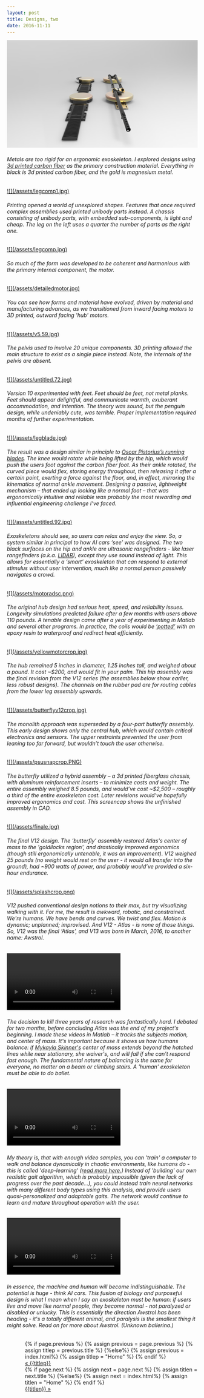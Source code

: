 ```yaml
---
layout: post
title: Designs, two
date: 2016-11-11
---
```

<a href="/assets/legcomp2.jpg" target="_blank">![](/assets/legcomp2.jpg)</a>
<h6>Metals are too rigid for an ergonomic exoskeleton. I explored designs using <a href="https://markforged.com/" target="_blank">3d printed carbon fiber</a> as the primary construction material. Everything in black is 3d printed carbon fiber, and the gold is magnesium metal.</h6>
<a href="/assets/legcomp1.jpg" target="_blank">![](/assets/legcomp1.jpg)</a>
<h6>Printing opened a world of unexplored shapes. Features that once required complex assemblies used printed unibody parts instead. A chassis consisting of unibody parts, with embedded sub-components, is light and cheap. The leg on the left uses a quarter the number of parts as the right one.</h6>
<a href="/assets/legcomp.jpg" target="_blank">![](/assets/legcomp.jpg)</a>
<h6>So much of the form was developed to be coherent and harmonious with the primary internal component, the motor.</h6>
<a href="/assets/detailedmotor.jpg" target="_blank">![](/assets/detailedmotor.jpg)</a>
<h6>You can see how forms and material have evolved, driven by material and manufacturing advances, as we transitioned from inward facing motors to 3D printed, outward facing 'hub' motors.</h6>
<a href="/assets/v5.59.jpg" target="_blank">![](/assets/v5.59.jpg)</a>
<h6>The pelvis used to involve 20 unique components. 3D printing allowed the main structure to exist as a single piece instead. Note, the internals of the pelvis are absent.</h6>
<a href="/assets/untitled.72.jpg" target="_blank">![](/assets/untitled.72.jpg)</a>
<h6>Version 10 experimented with feet. Feet should be feet, not metal planks. Feet should appear delightful, and communicate warmth, exuberant accommodation, and intention. The theory was sound, but the penguin design, while undeniably cute, was terrible. Proper implementation required months of further experimentation.</h6>
<a href="/assets/legblade.jpg" target="_blank">![](/assets/legblade.jpg)</a>
<h6>The result was a design similar in principle to <a href="https://en.wikipedia.org/wiki/Mechanics_of_Oscar_Pistorius'_running_blades
" target="_blank">Oscar Pistorius’s running blades</a>. The knee would rotate while being lifted by the hip, which would push the users foot against the carbon fiber foot. As their ankle rotated, the curved piece would flex, storing energy throughout, then releasing it after a certain point, exerting a force against the floor, and, in effect, mirroring the kinematics of normal ankle movement. Designing a passive, lightweight mechanism – that ended up looking like a normal foot – that was ergonomically intuitive and reliable was probably the most rewarding and influential engineering challenge I’ve faced.</h6>
<a href="/assets/untitled.92.jpg" target="_blank">![](/assets/untitled.92.jpg)</a>
<h6>Exoskeletons should see, so users can relax and enjoy the view. So, a system similar in principal to how AI cars ‘see’ was designed. The two black surfaces on the hip and ankle are ultrasonic rangefinders - like laser rangefinders (a.k.a. <a href="https://en.wikipedia.org/wiki/Lidar" target="_blank">LIDAR</a>), except they use sound instead of light. This allows for essentially a ‘smart’ exoskeleton that can respond to external stimulus without user intervention, much like a normal person passively navigates a crowd.</h6>
<a href="/assets/motoradsc.png" target="blank">![](/assets/motoradsc.png)</a>
<h6>The original hub design had serious heat, speed, and reliability issues. Longevity simulations predicted failure after a few months with users above 110 pounds. A tenable design came after a year of experimenting in Matlab and several other programs. In practice, the coils would be <a href="http://www.magicall.biz/wp-content/uploads/2014/10/potting-03.jpg" target="_blank">‘potted’</a> with an epoxy resin to waterproof and redirect heat efficiently. </h6>
<a href="/assets/yellowmotorcrop.jpg" target="blank">![](/assets/yellowmotorcrop.jpg)</a>
<h6>The hub remained 5 inches in diameter, 1.25 inches tall, and weighed about a pound. It cost ~$200, and would fit in your palm. This hip assembly was the final revision from the V12 series (the assemblies below show earlier, less robust designs). The channels on the rubber pad are for routing cables from the lower leg assembly upwards.</h6>
<a href="/assets/butterflyv12crop.jpg" target="_blank">![](/assets/butterflyv12crop.jpg)</a>
<h6>The monolith approach was superseded by a four-part butterfly assembly. This early design shows only the central hub, which would contain critical electronics and sensors. The upper restraints prevented the user from leaning too far forward, but wouldn’t touch the user otherwise.</h6>
<a href="assets/psusnapcrop.PNG" target="_blank">![](/assets/psusnapcrop.PNG)</a>
<h6>The butterfly utilized a hybrid assembly – a 3d printed fiberglass chassis, with aluminum reinforcement inserts – to minimize costs and weight. The entire assembly weighed 8.5 pounds, and would’ve cost ~$2,500 – roughly a third of the entire exoskeleton cost. Later revisions would've hopefully improved ergonomics and cost. This screencap shows the unfinished assembly in CAD.</h6>
<a href="/assets/finale.jpg" target="_blank">![](/assets/finale.jpg)</a>
<h6>The final V12 design. The ‘butterfly’ assembly restored Atlas's center of mass to the 'goldilocks region', and drastically improved ergonomics (though still ergonomically untenable, it was an improvement). V12 weighed 25 pounds (no weight would rest on the user - it would all transfer into the ground), had ~900 watts of power, and probably would’ve provided a six-hour endurance.</h6>
<a href="/assets/splashcrop.png" target="_blank">![](/assets/splashcrop.png)</a>
<h6>V12 pushed conventional design notions to their max, but try visualizing walking with it. For me, the result is awkward, robotic, and constrained. We're humans. We have bends and curves. We twist and flex. Motion is dynamic; unplanned; improvised. And V12 - Atlas - is none of those things. So, V12 was the final ‘Atlas’, and V13 was born in March, 2016, to another name: Awstrol.</h6>
<video controls autoplay>
    <source src="/assets/balancebeam.mp4">
</video>
<h6>The decision to kill three years of research was fantastically hard. I debated for two months, before concluding Atlas was the end of my project's beginning. I made these videos in Matlab – it tracks the subjects motion, and center of mass. It's important because it shows us how humans balance: if <a href="https://www.youtube.com/watch?v=wolPuHKrX9o&feature=youtu.be&t=36m50s" target="_blank">Mykayla Skinner's</a> center of mass extends beyond the hatched lines while near stationary, she waiver's, and will fall if she can't respond fast enough. The fundamental nature of balancing is the same for everyone, no matter on a beam or climbing stairs. <r8>A 'human' exoskeleton must be able to do ballet.</r8></h6>
<video controls autoplay>
    <source src="/assets/testCOManalysis.mp4">
</video>
<h6>My theory is, that with enough video samples, you can 'train' a computer to walk and balance dynamically in chaotic environments, like humans do - this is called 'deep-learning' (<a href="https://research.googleblog.com/2016/03/deep-learning-for-robots-learning-from.html" target="_blank">read more here.</a>) Instead of 'building' our own realistic gait algorithm, which is probably impossible (given the lack of progress over the past decade...), you could instead train neural networks with many different body types using this analysis, and provide users quasi-personalized and adaptable gaits. The network would continue to learn and mature throughout operation with the user.</h6>
<video controls autoplay>
    <source src="/assets/balanceballanalysis.mp4">
</video>
<h6>In essence, the machine and human will become indistinguishable. The potential is huge - think AI cars. This fusion of biology and purposeful design is what I mean when I say an exoskeleton must be human: if users live and move like normal people, they become normal - not paralyzed or disabled or unlucky. This is essentially the direction Awstrol has been heading - it's a totally different animal, and paralysis is the smallest thing it might solve. Read on for more about Awstrol. (Unknown ballerina.)</h6> 

<ul class="footer">
    <ul class="button">
        {% if page.previous %}
            {% assign previous = page.previous %}
            {% assign titlep = previous.title %}
        {%else%}
            {% assign previous = index.html%}
            {% assign titlep = "Home" %}
        {% endif %}
        <div class="button0"><a href="{{site.baseurl}}{{previous.url}}">&laquo; {{titlep}}</a></div>
        {% if page.next %}
            {% assign next = page.next %}
            {% assign titlen = next.title %}
        {%else%}
            {% assign next = index.html%}
            {% assign titlen = "Home" %}
        {% endif %}
        <div class="button0"><a href="{{site.baseurl}}{{next.url}}">{{titlen}} &raquo;</a></div>         
    </ul>
</ul>
